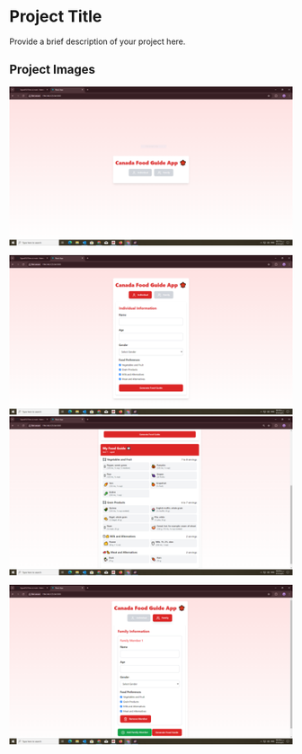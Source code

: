 # Project Title

Provide a brief description of your project here.

## Project Images

![Image 1](page1.png)

![Image 2](page2.png)  
![Image 2](page2-2.png)

![Image 3](page3.png)

